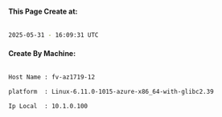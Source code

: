 
   
#### This Page Create at:

```bash

2025-05-31 - 16:09:31 UTC

```

#### Create By Machine:

```bash

Host Name : fv-az1719-12

platform  : Linux-6.11.0-1015-azure-x86_64-with-glibc2.39

Ip Local  : 10.1.0.100

```

